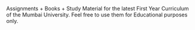 Assignments + Books + Study Material for the latest First Year Curriculum of the Mumbai University.
Feel free to use them for Educational purposes only.